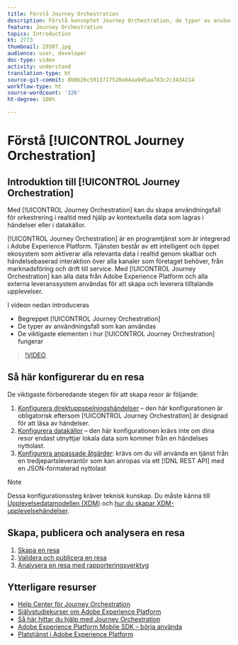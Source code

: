 ```yaml
---
title: Förstå Journey Orchestration
description: Förstå konceptet Journey Orchestration, de typer av användningsfall som den möjliggör och de viktigaste elementen i hur Journey Orchestration fungerar.
feature: Journey Orchestration
topics: Introduction
kt: 2773
thumbnail: 29307.jpg
audience: user, developer
doc-type: video
activity: understand
translation-type: ht
source-git-commit: 8b8b26c5913717520e84aa9d5aa783c2c3434214
workflow-type: ht
source-wordcount: '326'
ht-degree: 100%

---
```



# Förstå [!UICONTROL Journey Orchestration]

## Introduktion till [!UICONTROL Journey Orchestration]

Med [!UICONTROL Journey Orchestration] kan du skapa användningsfall för orkestrering i realtid med hjälp av kontextuella data som lagras i händelser eller i datakällor.

[!UICONTROL Journey Orchestration] är en programtjänst som är integrerad i Adobe Experience Platform. Tjänsten består av ett intelligent och öppet ekosystem som aktiverar alla relevanta data i realtid genom skalbar och händelsebaserad interaktion över alla kanaler som företaget behöver, från marknadsföring och drift till service. Med [!UICONTROL Journey Orchestration] kan alla data från Adobe Experience Platform och alla externa leveranssystem användas för att skapa och leverera tilltalande upplevelser.

I videon nedan introduceras

* Begreppet [!UICONTROL Journey Orchestration]
* De typer av användningsfall som kan användas
* De viktigaste elementen i hur [!UICONTROL Journey Orchestration] fungerar

>[!VIDEO](https://video.tv.adobe.com/v/29307?quality=12&captions=swe)

## Så här konfigurerar du en resa

De viktigaste förberedande stegen för att skapa resor är följande:

1. [Konfigurera direktuppspelningshändelser](/help/configuring-journey-orchestration/configure-streaming-events.md) – den här konfigurationen är obligatorisk eftersom [!UICONTROL Journey Orchestration] är designad för att läsa av händelser.
1. [Konfigurera datakällor](/help/configuring-journey-orchestration/configure-data-sources.md) – den här konfigurationen krävs inte om dina resor endast utnyttjar lokala data som kommer från en händelses nyttolast.
1. [Konfigurera anpassade åtgärder](/help/configuring-journey-orchestration/configure-actions.md): krävs om du vill använda en tjänst från en tredjepartsleverantör som kan anropas via ett [!DNL REST API] med en JSON-formaterad nyttolast

>[!NOTE]
>
>Dessa konfigurationssteg kräver teknisk kunskap. Du måste känna till [Upplevelsedatamodellen (XDM)](https://docs.adobe.com/content/help/en/platform-learn/tutorials/schemas/understanding-the-xdm-system-and-experience-data-model.html) och [hur du skapar XDM-upplevelsehändelser](https://docs.adobe.com/content/help/en/platform-learn/tutorials/schemas/create-your-first-schema-with-out-of-the-box-components.html).

## Skapa, publicera och analysera en resa

1. [Skapa en resa](/help/building-a-journey/creating-a-journey.md)
1. [Validera och publicera en resa](/help/validate-and-publish-a-journey.md)
1. [Analysera en resa med rapporteringsverktyg](/help/analyze-a-journey-via-reporting-tools.md)

## Ytterligare resurser

* [Help Center för Journey Orchestration](https://docs.adobe.com/content/help/sv-SE/journeys/using/journey-orchestration-home.html)
* [Självstudiekurser om Adobe Experience Platform](https://docs.adobe.com/content/help/en/platform-learn/tutorials/overview.html)
* [Så här hittar du hjälp med Journey Orchestration](/help/understanding-journey-orchestration.md)
* [Adobe Experience Platform Mobile SDK – börja använda](https://docs.adobe.com/content/help/en/core-services-learn/tutorials/launch-mobile/understanding-the-mobile-sdks.html)
* [Platstjänst i Adobe Experience Platform](https://docs.adobe.com/content/help/sv-SE/places/using/home.html)
